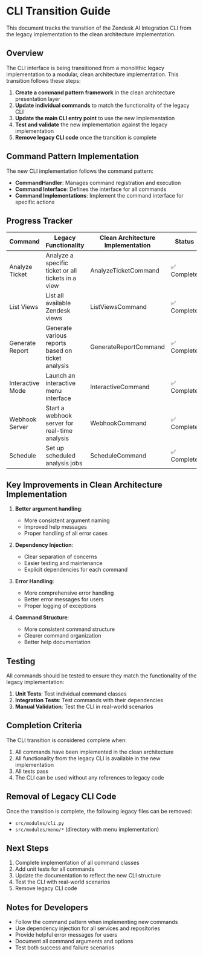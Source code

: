 # CLI Transition Guide

This document tracks the transition of the Zendesk AI Integration CLI from the legacy implementation to the clean architecture implementation.

## Overview

The CLI interface is being transitioned from a monolithic legacy implementation to a modular, clean architecture implementation. This transition follows these steps:

1. **Create a command pattern framework** in the clean architecture presentation layer
2. **Update individual commands** to match the functionality of the legacy CLI
3. **Update the main CLI entry point** to use the new implementation
4. **Test and validate** the new implementation against the legacy implementation
5. **Remove legacy CLI code** once the transition is complete

## Command Pattern Implementation

The new CLI implementation follows the command pattern:

- **CommandHandler**: Manages command registration and execution
- **Command Interface**: Defines the interface for all commands
- **Command Implementations**: Implement the command interface for specific actions

## Progress Tracker

| Command | Legacy Functionality | Clean Architecture Implementation | Status |
|---------|---------------------|----------------------------------|--------|
| Analyze Ticket | Analyze a specific ticket or all tickets in a view | AnalyzeTicketCommand | ✅ Complete |
| List Views | List all available Zendesk views | ListViewsCommand | ✅ Complete |
| Generate Report | Generate various reports based on ticket analysis | GenerateReportCommand | ✅ Complete |
| Interactive Mode | Launch an interactive menu interface | InteractiveCommand | ✅ Complete |
| Webhook Server | Start a webhook server for real-time analysis | WebhookCommand | ✅ Complete |
| Schedule | Set up scheduled analysis jobs | ScheduleCommand | ✅ Complete |

## Key Improvements in Clean Architecture Implementation

1. **Better argument handling**:
   - More consistent argument naming
   - Improved help messages
   - Proper handling of all error cases

2. **Dependency Injection**:
   - Clear separation of concerns
   - Easier testing and maintenance
   - Explicit dependencies for each command

3. **Error Handling**:
   - More comprehensive error handling
   - Better error messages for users
   - Proper logging of exceptions

4. **Command Structure**:
   - More consistent command structure
   - Clearer command organization
   - Better help documentation

## Testing

All commands should be tested to ensure they match the functionality of the legacy implementation:

1. **Unit Tests**: Test individual command classes
2. **Integration Tests**: Test commands with their dependencies
3. **Manual Validation**: Test the CLI in real-world scenarios

## Completion Criteria

The CLI transition is considered complete when:

1. All commands have been implemented in the clean architecture
2. All functionality from the legacy CLI is available in the new implementation
3. All tests pass
4. The CLI can be used without any references to legacy code

## Removal of Legacy CLI Code

Once the transition is complete, the following legacy files can be removed:

- `src/modules/cli.py`
- `src/modules/menu/*` (directory with menu implementation)

## Next Steps

1. Complete implementation of all command classes
2. Add unit tests for all commands
3. Update the documentation to reflect the new CLI structure
4. Test the CLI with real-world scenarios
5. Remove legacy CLI code

## Notes for Developers

- Follow the command pattern when implementing new commands
- Use dependency injection for all services and repositories
- Provide helpful error messages for users
- Document all command arguments and options
- Test both success and failure scenarios
